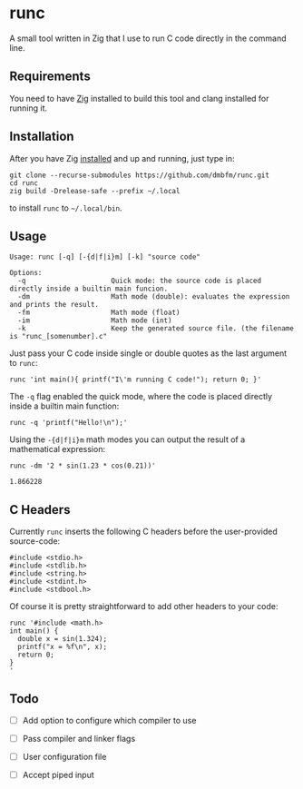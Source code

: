 # runc

A small tool written in Zig that I use to run C code directly in the command line. 

## Requirements

You need to have [Zig](https://ziglang.org/) installed to build this tool and clang installed for running it.

## Installation

After you have Zig [installed](https://ziglang.org/download/) and up and running, just type in:
```
git clone --recurse-submodules https://github.com/dmbfm/runc.git
cd runc
zig build -Drelease-safe --prefix ~/.local
```
to install `runc` to `~/.local/bin`.

## Usage
``` 
Usage: runc [-q] [-{d|f|i}m] [-k] "source code"

Options:
  -q                     Quick mode: the source code is placed directly inside a builtin main funcion.
  -dm                    Math mode (double): evaluates the expression and prints the result.
  -fm                    Math mode (float)
  -im                    Math mode (int)
  -k                     Keep the generated source file. (the filename is "runc_[somenumber].c"
```

Just pass your C code inside single or double quotes as the last argument to `runc`:
``` 
runc 'int main(){ printf("I\'m running C code!"); return 0; }'

```

The `-q` flag enabled the quick mode, where the code is placed directly inside a builtin main function:
``` 
runc -q 'printf("Hello!\n");'
```

Using the `-{d|f|i}m` math modes you can output the result of a mathematical expression:
``` 
runc -dm '2 * sin(1.23 * cos(0.21))'

1.866228
```

## C Headers

Currently `runc` inserts the following C headers before the user-provided source-code:
```
#include <stdio.h>
#include <stdlib.h>
#include <string.h>
#include <stdint.h>
#include <stdbool.h>
```

Of course it is pretty straightforward to add other headers to your code:
``` 
runc '#include <math.h>
int main() {
  double x = sin(1.324);
  printf("x = %f\n", x);
  return 0;
}
'
```

## Todo
- [ ] Add option to configure which compiler to use
- [ ] Pass compiler and linker flags
- [ ] User configuration file
- [ ] Accept piped input

